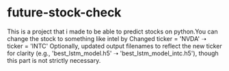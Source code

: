 # future-stock-check
This is a project that i made to be able to predict stocks on python.You can change the stock to something like intel by Changed ticker = 'NVDA' ➝ ticker = 'INTC'  Optionally, updated output filenames to reflect the new ticker for clarity (e.g., 'best_lstm_model.h5' ➝ 'best_lstm_model_intc.h5'), though this part is not strictly necessary.
